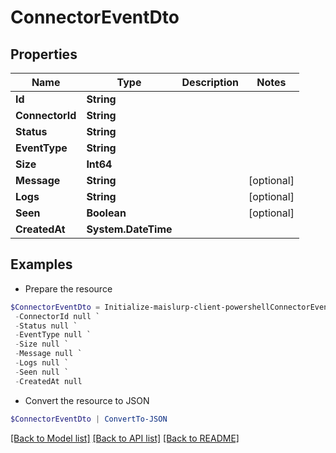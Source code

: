 # ConnectorEventDto
## Properties

Name | Type | Description | Notes
------------ | ------------- | ------------- | -------------
**Id** | **String** |  | 
**ConnectorId** | **String** |  | 
**Status** | **String** |  | 
**EventType** | **String** |  | 
**Size** | **Int64** |  | 
**Message** | **String** |  | [optional] 
**Logs** | **String** |  | [optional] 
**Seen** | **Boolean** |  | [optional] 
**CreatedAt** | **System.DateTime** |  | 

## Examples

- Prepare the resource
```powershell
$ConnectorEventDto = Initialize-maislurp-client-powershellConnectorEventDto  -Id null `
 -ConnectorId null `
 -Status null `
 -EventType null `
 -Size null `
 -Message null `
 -Logs null `
 -Seen null `
 -CreatedAt null
```

- Convert the resource to JSON
```powershell
$ConnectorEventDto | ConvertTo-JSON
```

[[Back to Model list]](../README#documentation-for-models) [[Back to API list]](../README#documentation-for-api-endpoints) [[Back to README]](../README)

